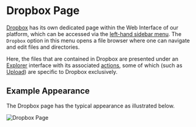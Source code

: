 # Dropbox Page

[Dropbox](../dropbox.md) has its own dedicated page within the Web Interface of our platform, which can be accessed via the [left-hand sidebar menu](../../ui/left-sidebar.md). The `Dropbox` option in this menu opens a file browser where one can navigate and edit files and directories.

Here, the files that are contained in Dropbox are presented under an [Explorer](explorer.md) interface with its associated [actions](../actions/overview.md), some of which (such as [Upload](../actions/upload.md)) are specific to Dropbox exclusively.

## Example Appearance

The Dropbox page has the typical appearance as illustrated below.

![Dropbox Page](../../images/data-in-objectstorage/dropbox-page.png "Dropbox Page")
